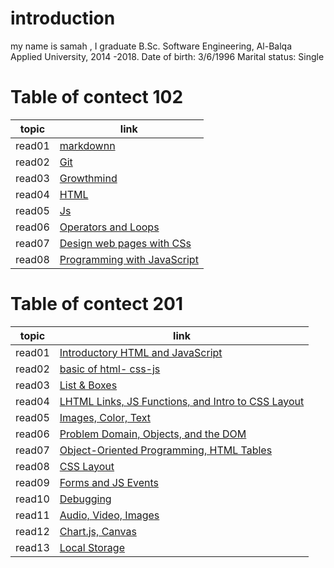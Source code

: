 # introduction 

my name is samah , I graduate B.Sc. Software Engineering, Al-Balqa Applied University, 2014 -2018. Date of birth: 3/6/1996 Marital status: Single


# Table of contect 102

| topic      | link |
| ----------- | ----------- |
| read01  | [markdownn](https://samahhamed227.github.io/reasd1/)  |
| read02 | [Git](https://samahhamed227.github.io/Git.md/)  |
|   read03  | [Growthmind](https://samahhamed227.github.io/growthmind1.md/) |
| read04 | [ HTML](https://samahhamed227.github.io/html.md/) |
| read05 | [ Js](https://samahhamed227.github.io/read004/) |
| read06 | [ Operators and Loops](https://samahhamed227.github.io/Loops/) |
| read07 | [Design web pages with CSs](https://samahhamed227.github.io/Designcss/) |
| read08 | [ Programming with JavaScript](https://samahhamed227.github.io/progjs/) |



# Table of contect 201

| topic      | link |
| ----------- | ----------- |
| read01 | [ Introductory HTML and JavaScript](introhtml.md)| 
| read02  | [basic of html- css-js ](read02.md)|
| read03  | [ List & Boxes](read03.md)|
| read04  | [ LHTML Links, JS Functions, and Intro to CSS Layout](read04.md)|
| read05  | [ Images, Color, Text ](read05.md)|
| read06  | [Problem Domain, Objects, and the DOM ](read06.md)|
| read07  | [Object-Oriented Programming, HTML Tables ](read07.md)|
| read08  | [CSS Layout ](read08.md)|
| read09  | [Forms and JS Events ](read09.md)|
| read10  | [Debugging](read10.md)|
| read11 | [ Audio, Video, Images](read11.md)|
| read12 | [ Chart.js, Canvas](read12.md)|
| read13 | [ Local Storage](read13.md)|



